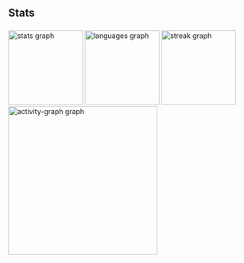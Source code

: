 <h2 align="left">Stats</h2>

###

<div align="left">
 <img src="https://github-readme-stats.vercel.app/api?username=andre-abf&show_icons=true&include_all_commits=true&count_private=true&disable_animations=false&theme=dark&locale=pt-br&hide_border=false&order=1" height="150" alt="stats graph"  />
  <img src="https://github-readme-stats.vercel.app/api/top-langs?username=andre-abf&locale=pt-br&hide_title=false&layout=compact&card_width=320&langs_count=5&theme=dark&hide_border=false&order=2" height="150" alt="languages graph"  />
  <img src="https://streak-stats.demolab.com?user=andre-abf&locale=pt-br&mode=weekly&theme=dark&hide_border=false&border_radius=5&order=3" height="150" alt="streak graph"  />
  <img src="https://github-readme-activity-graph.vercel.app/graph?username=andre-abf&radius=16&theme=one-dark&area=true&order=5" height="300" alt="activity-graph graph"  />
</div>

###
